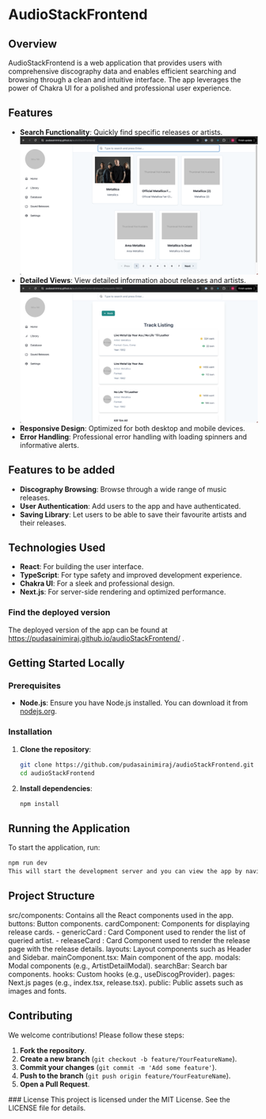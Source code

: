 # AudioStackFrontend

## Overview
AudioStackFrontend is a web application that provides users with comprehensive discography data and enables efficient searching and browsing through a clean and intuitive interface. The app leverages the power of Chakra UI for a polished and professional user experience.

## Features
- **Search Functionality**: Quickly find specific releases or artists.
  ![alt text](<Screenshot 2024-07-22 at 00.58.19.png>)
- **Detailed Views**: View detailed information about releases and artists.
   ![alt text](image.png)
- **Responsive Design**: Optimized for both desktop and mobile devices.
- **Error Handling**: Professional error handling with loading spinners and informative alerts.


## Features to be added
- **Discography Browsing**: Browse through a wide range of music releases.
- **User Authentication**: Add users to the app and have authenticated.
- **Saving Library**: Let users to be able to save their favourite artists and their releases. 
## Technologies Used
- **React**: For building the user interface.
- **TypeScript**: For type safety and improved development experience.
- **Chakra UI**: For a sleek and professional design.
- **Next.js**: For server-side rendering and optimized performance.

### Find the deployed version
The deployed version of the app can be found at https://pudasainimiraj.github.io/audioStackFrontend/ . 

## Getting Started Locally

### Prerequisites
- **Node.js**: Ensure you have Node.js installed. You can download it from [nodejs.org](https://nodejs.org/).

### Installation
1. **Clone the repository**:
    ```bash
    git clone https://github.com/pudasainimiraj/audioStackFrontend.git
    cd audioStackFrontend
    ```

2. **Install dependencies**:
    ```bash
    npm install
    ```

## Running the Application
To start the application, run:
```bash
npm run dev
This will start the development server and you can view the app by navigating to http://localhost:3000 in your browser.
```

## Project Structure
src/components: Contains all the React components used in the app.
buttons: Button components.
cardComponent: Components for displaying release cards.
    - genericCard : Card Component used to render the list of queried artist.
    - releaseCard : Card Component used to render the release page with the release details. 
layouts: Layout components such as Header and Sidebar.
mainComponent.tsx: Main component of the app.
modals: Modal components (e.g., ArtistDetailModal).
searchBar: Search bar components.
hooks: Custom hooks (e.g., useDiscogProvider).
pages: Next.js pages (e.g., index.tsx, release.tsx).
public: Public assets such as images and fonts.


## Contributing
We welcome contributions! Please follow these steps:

1. **Fork the repository**.
2. **Create a new branch** (`git checkout -b feature/YourFeatureName`).
3. **Commit your changes** (`git commit -m 'Add some feature'`).
4. **Push to the branch** (`git push origin feature/YourFeatureName`).
5. **Open a Pull Request**.



### License
This project is licensed under the MIT License. See the LICENSE file for details.
